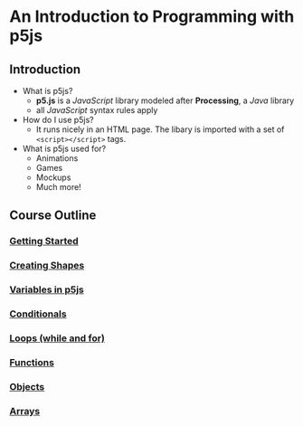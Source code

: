 # An Introduction to Programming with p5js

## Introduction
* What is p5js?
  * **p5.js** is a _JavaScript_ library modeled after **Processing**, a _Java_ library
  * all _JavaScript_ syntax rules apply
* How do I use p5js?
  * It runs nicely in an HTML page. The libary is imported with a set of `<script></script>` tags.
* What is p5js used for?
  * Animations
  * Games
  * Mockups
  * Much more!


## Course Outline

### [Getting Started](gettingStarted.md)

### [Creating Shapes](shapes.md)
### [Variables in p5js](variables.md)
### [Conditionals](conditionals.md)
### [Loops (while and for)](loops.md)
### [Functions](functions.md)
### [Objects](objects.md)
### [Arrays](arrays.md)